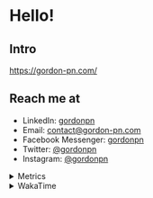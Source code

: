 # Hello!

## Intro

<https://gordon-pn.com/>

## Reach me at

- LinkedIn: [gordonpn](https://www.linkedin.com/in/gordonpn/)
- Email: [contact@gordon-pn.com](mailto:contact@gordon-pn.com)
- Facebook Messenger: [gordonpn](https://www.messenger.com/t/Gordonpn)
- Twitter: [@gordonpn](https://twitter.com/Gordonpn)
- Instagram: [@gordonpn](https://www.instagram.com/gordonpn/)

<details>
  <summary>Metrics</summary>

  <img align="center" src="https://github.com/gordonpn/gordonpn/blob/master/github-metrics.svg" alt="GitHub Metrics">

</details>

<details>
  <summary>WakaTime</summary>

  <!--START_SECTION:waka-->
📊 **This Week I Spent My Time On** 

```text
💬 Programming Languages: 
Other                    22 hrs 48 mins      ██████████████████████░░░   86.12 % 
Java                     2 hrs 31 mins       ██░░░░░░░░░░░░░░░░░░░░░░░   09.54 % 
JavaScript               13 mins             ░░░░░░░░░░░░░░░░░░░░░░░░░   00.86 % 
Brazil Dependency Config 12 mins             ░░░░░░░░░░░░░░░░░░░░░░░░░   00.82 % 
Makefile                 12 mins             ░░░░░░░░░░░░░░░░░░░░░░░░░   00.80 % 

🔥 Editors: 
Chrome                   14 hrs 42 mins      ██████████████░░░░░░░░░░░   55.54 % 
iTerm2                   3 hrs 21 mins       ███░░░░░░░░░░░░░░░░░░░░░░   12.68 % 
IntelliJ IDEA            3 hrs 19 mins       ███░░░░░░░░░░░░░░░░░░░░░░   12.57 % 
Slack                    2 hrs 11 mins       ██░░░░░░░░░░░░░░░░░░░░░░░   08.31 % 
Messages                 57 mins             █░░░░░░░░░░░░░░░░░░░░░░░░   03.65 % 
```


 Last Updated on 21/05/2025 10:28:04 UTC
<!--END_SECTION:waka-->
</details>
